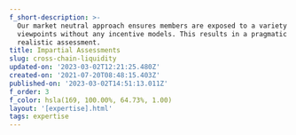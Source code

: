 ```yaml
---
f_short-description: >-
  Our market neutral approach ensures members are exposed to a variety of
  viewpoints without any incentive models. This results in a pragmatic and
  realistic assessment. 
title: Impartial Assessments
slug: cross-chain-liquidity
updated-on: '2023-03-02T12:21:25.480Z'
created-on: '2021-07-20T08:48:15.403Z'
published-on: '2023-03-02T14:51:13.011Z'
f_order: 3
f_color: hsla(169, 100.00%, 64.73%, 1.00)
layout: '[expertise].html'
tags: expertise
---
```



